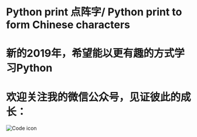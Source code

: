 # Python print 点阵字/ Python print to form Chinese characters
# 新的2019年，希望能以更有趣的方式学习Python
# 欢迎关注我的微信公众号，见证彼此的成长：
![Code icon](http://m.qpic.cn/psb?/V12OyJnB3cG1wj/.UwCGX9yzOaqJ*7yxJ0Z9larZsy7bzhmVKv6jpy7An8!/b/dPIAAAAAAAAA&bo=AgECAQAAAAARFyA!&rf=viewer_4)
